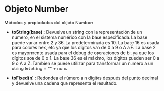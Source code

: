 # Objeto Number

Métodos y propiedades del objeto Number:

* **toString(base) :** Devuelve un string con la representación de un numero, en el sistema numérico con la base especificada. La base puede variar entre 2 y 36. La predeterminada es 10. La base 16 es usada para colores hex, etc ya que los dígitos van de 0 a 9 o A a F. La base 2 es mayormente usada para el debug de operaciones de bit ya que los dígitos son de 0 o 1. La base 36 es el máximo, los dígitos pueden ser 0 a 9 o A a Z. Tambien se puede utilizar para transformar un numero a un string let string = "" + num.

* **toFixed(n)** **:** Redondea el número a n dígitos después del punto decimal y devuelve una cadena que representa el resultado.